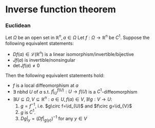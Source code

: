 # Inverse function theorem
### Euclidean
Let $\Omega$ be an open set in $\mathbb{R}^n,a\in\Omega$
Let $f:\Omega\to\mathbb{R}^n$ be $C^1$.
Suppose the following equivalent statements:
- $Df(a)\in \mathcal{L}(\mathbb{R}^{n})$ is a linear isomorphism/invertible/bijective
- $Jf(a)$ is invertible/nonsingular
- $\det Jf(a)\neq 0$

Then the following equivalent statements hold:
- $f$ is a local diffeomorphism at $a$
- $\exists$ nbhd $U$ of $a$ s.t. $f|_{U}^{f(U)}:U\to f(U)$ is a $C^{1}$-diffeomorphism
- $\exists U\subseteq\Omega,V\subseteq\mathbb{R}^n:a\in U,f(a)\in V,\exists!g:V\to U:$
	1. $g=f^{-1}$, i.e. $g\circ f=\id_{U}$ and $f\circ g=\id_{V}$
	2. $g$ is $C^1$.
	3. $Dg|_y=(Df|_{g(y)})^{-1}$ for any $y\in V$